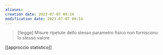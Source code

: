```yaml
---
aliases: 
creation date: 2023-07-07 09:14
modification date: 2023-07-07 09:14
---
```


> [!legge]
> Misure ripetute dello stesso parametro fisico non forniscono lo stesso valore

[[approccio statistico]]